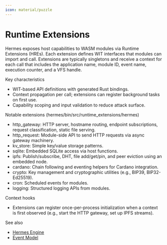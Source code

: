 ```yaml
---
icon: material/puzzle
---
```


# Runtime Extensions

Hermes exposes host capabilities to WASM modules via Runtime Extensions (HREs).
Each extension defines WIT interfaces that modules can import and call.
Extensions are typically singletons and receive a context for each call that includes the application name, module ID, event name,
execution counter, and a VFS handle.

Key characteristics

* WIT-based API definitions with generated Rust bindings.
* Context propagation per call; extensions can register background tasks on first use.
* Capability scoping and input validation to reduce attack surface.

Notable extensions (hermes/bin/src/runtime_extensions/hermes)

* http_gateway: HTTP server, hostname routing, endpoint subscriptions, request classification, static file serving.
* http_request: Module-side API to send HTTP requests via async gateway machinery.
* kv_store: Simple key/value storage patterns.
* sqlite: Embedded SQLite access via host functions.
* ipfs: Publish/subscribe, DHT, file add/get/pin, and peer eviction using an embedded node.
* cardano: Chain following and eventing helpers for Cardano integration.
* crypto: Key management and cryptographic utilities (e.g., BIP39, BIP32-Ed25519).
* cron: Scheduled events for modules.
* logging: Structured logging APIs from modules.

Context hooks

* Extensions can register once-per-process initialization when a context is first observed
  (e.g., start the HTTP gateway, set up IPFS streams).

See also

* [Hermes Engine](../05_building_block_view/hermes_engine.md)
* [Event Model](./event_model.md#event-model-and-concurrency)
